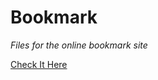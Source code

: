 # Bookmark

<i> Files for the online bookmark site</i>

<a href="bookmarks.pythonanywhere.com/">Check It Here</a>
